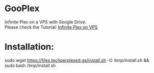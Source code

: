 # GooPlex
Infinite Plex on a VPS with Google Drive.  
Please check the Tutorial: [Infinite Plex on VPS](http://bit.ly/TechPerplexed "How to create an infinite Plex media server using a VPS and Cloud service")  
# Installation:
sudo wget https://files.techperplexed.ga/install.sh -O /tmp/install.sh && sudo bash /tmp/install.sh
